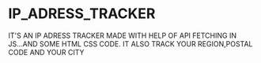 # IP_ADRESS_TRACKER
IT'S AN IP ADRESS TRACKER MADE WITH HELP OF API FETCHING IN JS...AND SOME HTML CSS CODE.
IT ALSO TRACK YOUR REGION,POSTAL CODE AND YOUR CITY
